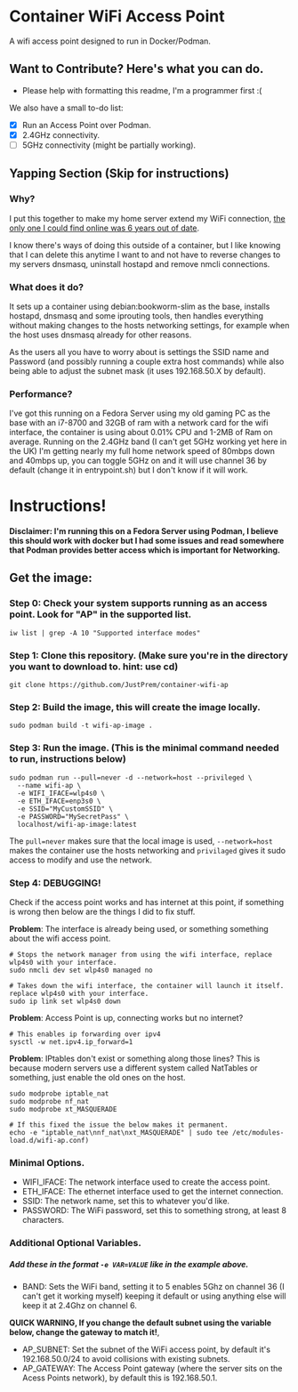 # Container WiFi Access Point
A wifi access point designed to run in Docker/Podman.

## Want to Contribute? Here's what you can do.
- Please help with formatting this readme, I'm a programmer first :(

We also have a small to-do list:
- [X] Run an Access Point over Podman.
- [X] 2.4GHz connectivity.
- [ ] 5GHz connectivity (might be partially working).

## Yapping Section (Skip for instructions)
### Why?
I put this together to make my home server extend my WiFi connection, [the only one I could find online was 6 years out of date](https://github.com/offlinehacker/docker-ap).

I know there's ways of doing this outside of a container, but I like knowing that I can delete this anytime I want to and not have to reverse changes to my servers dnsmasq, uninstall hostapd and remove nmcli connections.

### What does it do?
It sets up a container using debian:bookworm-slim as the base, installs hostapd, dnsmasq and some iprouting tools, then handles everything without making changes to the hosts networking settings, for example when the host uses dnsmasq already for other reasons.

As the users all you have to worry about is settings the SSID name and Password (and possibly running a couple extra host commands) while also being able to adjust the subnet mask (it uses 192.168.50.X by default).

### Performance?

I've got this running on a Fedora Server using my old gaming PC as the base with an i7-8700 and 32GB of ram with a network card for the wifi interface, the container is using about 0.01% CPU and 1-2MB of Ram on average. Running on the 2.4GHz band (I can't get 5GHz working yet here in the UK) I'm getting nearly my full home network speed of 80mbps down and 40mbps up, you can toggle 5GHz on and it will use channel 36 by default (change it in entrypoint.sh) but I don't know if it will work.

# Instructions!

#### Disclaimer: I'm running this on a Fedora Server using Podman, I believe this should work with docker but I had some issues and read somewhere that Podman provides better access which is important for Networking.

## Get the image:

### Step 0: Check your system supports running as an access point. Look for "AP" in the supported list.
```
iw list | grep -A 10 "Supported interface modes"
```

### Step 1: Clone this repository. (Make sure you're in the directory you want to download to. hint: use cd)
```
git clone https://github.com/JustPrem/container-wifi-ap
```

### Step 2: Build the image, this will create the image locally.
```
sudo podman build -t wifi-ap-image .
```

### Step 3: Run the image. (This is the minimal command needed to run, instructions below)
```
sudo podman run --pull=never -d --network=host --privileged \
  --name wifi-ap \
  -e WIFI_IFACE=wlp4s0 \
  -e ETH_IFACE=enp3s0 \
  -e SSID="MyCustomSSID" \
  -e PASSWORD="MySecretPass" \
  localhost/wifi-ap-image:latest
```

The `pull=never` makes sure that the local image is used, `--network=host` makes the container use the hosts networking and `privilaged` gives it sudo access to modify and use the network.

### Step 4: DEBUGGING!

Check if the access point works and has internet at this point, if something is wrong then below are the things I did to fix stuff.

**Problem**: The interface is already being used, or something something about the wifi access point.

```
# Stops the network manager from using the wifi interface, replace wlp4s0 with your interface.
sudo nmcli dev set wlp4s0 managed no
```

```
# Takes down the wifi interface, the container will launch it itself. replace wlp4s0 with your interface.
sudo ip link set wlp4s0 down
```

**Problem**: Access Point is up, connecting works but no internet?

```
# This enables ip forwarding over ipv4
sysctl -w net.ipv4.ip_forward=1
```

**Problem**: IPtables don't exist or something along those lines? This is because modern servers use a different system called NatTables or something, just enable the old ones on the host.
```
sudo modprobe iptable_nat
sudo modprobe nf_nat
sudo modprobe xt_MASQUERADE

# If this fixed the issue the below makes it permanent.
echo -e "iptable_nat\nnf_nat\nxt_MASQUERADE" | sudo tee /etc/modules-load.d/wifi-ap.conf)
```

### Minimal Options.
- WIFI_IFACE: The network interface used to create the access point.
- ETH_IFACE: The ethernet interface used to get the internet connection.
- SSID: The network name, set this to whatever you'd like.
- PASSWORD: The WiFi password, set this to something strong, at least 8 characters.

### Additional Optional Variables.<br>
##### Add these in the format `-e VAR=VALUE` like in the example above.

- BAND: Sets the WiFi band, setting it to 5 enables 5Ghz on channel 36 (I can't get it working myself) keeping it default or using anything else will keep it at 2.4Ghz on channel 6.

**QUICK WARNING, If you change the default subnet using the variable below, change the gateway to match it!**,
- AP_SUBNET: Set the subnet of the WiFi access point, by default it's 192.168.50.0/24 to avoid collisions with existing subnets.
- AP_GATEWAY: The Access Point gateway (where the server sits on the Acess Points network), by default this is 192.168.50.1.


